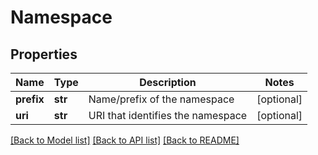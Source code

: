 # Namespace

## Properties
Name | Type | Description | Notes
------------ | ------------- | ------------- | -------------
**prefix** | **str** | Name/prefix of the namespace | [optional] 
**uri** | **str** | URI that identifies the namespace | [optional] 

[[Back to Model list]](../README.md#documentation-for-models) [[Back to API list]](../README.md#documentation-for-api-endpoints) [[Back to README]](../README.md)

